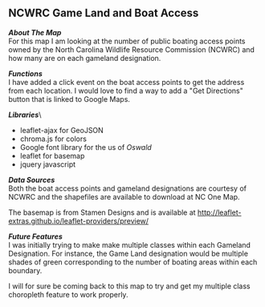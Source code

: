 ## NCWRC Game Land and Boat Access

***About The Map***\
For this map I am looking at the number of public boating access points owned by the North Carolina Wildlife Resource Commission (NCWRC) and how many are on each gameland designation.

***Functions***\
I have added a click event on the boat access points to get the address from each location.  I would love to find a way to add a "Get Directions" button that is linked to Google Maps.

***Libraries***\
* leaflet-ajax for GeoJSON
* chroma.js for colors
* Google font library for the us of *Oswald*
* leaflet for basemap
* jquery javascript


***Data Sources***\
Both the boat access points and gameland designations are courtesy of NCWRC and the shapefiles are available to download at NC One Map.

The basemap is from Stamen Designs and is available at http://leaflet-extras.github.io/leaflet-providers/preview/

***Future Features***\
I was initially trying to make make multiple classes within each Gameland Designation.  For instance, the Game Land designation would be multiple shades of green corresponding to the number of boating areas within each boundary.  

I will for sure be coming back to this map to try and get my multiple class choropleth feature to work properly.
